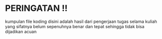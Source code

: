 # PERINGATAN  !!
kumpulan file koding disini adalah hasil dari pengerjaan tugas selama kuliah yang sifatnya belum sepenuhnya benar dan tepat sehingga tidak bisa dijadikan acuan
